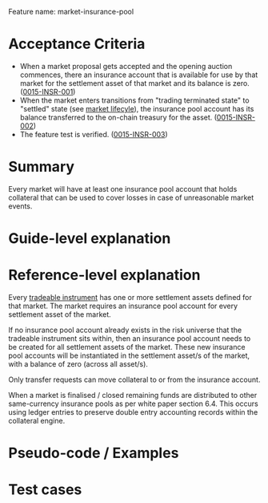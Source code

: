 Feature name: market-insurance-pool

# Acceptance Criteria
- When a market proposal gets accepted and the opening auction commences, there an insurance account that is available for use by that market for the settlement asset of that market and its balance is zero. (<a name="0015-INSR-001" href="#0015-INSR-001">0015-INSR-001</a>)
- When the market enters transitions from "trading terminated state" to "settled" state (see [market lifecyle](0043-MKTL-market_lifecycle.md)), the insurance pool account has its balance transferred to the on-chain treasury for the asset. (<a name="0015-INSR-002" href="#0015-INSR-002">0015-INSR-002</a>)
- The feature test []() is verified. (<a name="0015-INSR-003" href="#0015-INSR-003">0015-INSR-003</a>) 


# Summary
Every market will have at least one insurance pool account that holds collateral that can be used to cover losses in case of unreasonable market events.

# Guide-level explanation

# Reference-level explanation

Every [tradeable instrument](./0001-MKTF-market_framework.md) has one or more settlement assets defined for that market. The market requires an insurance pool account for every settlement asset of the market.

If no insurance pool account already exists in the risk universe that the tradeable instrument sits within, then an insurance pool account needs to be created for all settlement assets of the market. These new insurance pool accounts will be instantiated in the settlement asset/s of the market, with a balance of zero (across all asset/s).

Only transfer requests can move collateral to or from the insurance account.

When a market is finalised / closed remaining funds are distributed to other same-currency insurance pools as per white paper section 6.4.  This occurs using ledger entries to preserve double entry accounting records within the collateral engine.

# Pseudo-code / Examples

# Test cases


